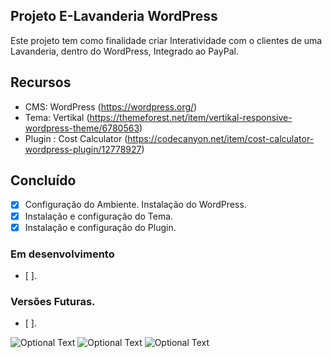 ## Projeto E-Lavanderia WordPress
Este projeto tem como finalidade criar Interatividade com o clientes de uma Lavanderia, dentro do WordPress, Integrado ao PayPal.

## Recursos
 * CMS: WordPress (https://wordpress.org/)
 * Tema: Vertikal (https://themeforest.net/item/vertikal-responsive-wordpress-theme/6780563)
 * Plugin : Cost Calculator (https://codecanyon.net/item/cost-calculator-wordpress-plugin/12778927)

## Concluído
 * [x] Configuração do Ambiente. Instalação do WordPress.
 * [x] Instalação e configuração do Tema.
 * [x] Instalação e configuração do Plugin.

 ### Em desenvolvimento
 * [ ].
	
 ### Versões Futuras.
 * [ ].
 
 
![Optional Text](../master/src/imagens/1.png)
![Optional Text](../master/src/imagens/2.png)
![Optional Text](../master/src/imagens/3.png)